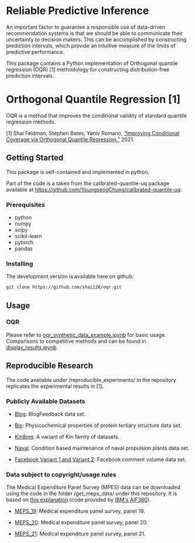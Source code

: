 # Reliable Predictive Inference

An important factor to guarantee a responsible use of data-driven recommendation systems is that we should be able to communicate their uncertainty to decision makers. This can be accomplished by constructing prediction intervals, which provide an intuitive measure of the limits of predictive performance.

This package contains a Python implementation of Orthogonal quantile regression (OQR) [1] methodology for constructing distribution-free prediction intervals. 

# Orthogonal Quantile Regression [1]

OQR is a method that improves the conditional validity of standard quantile regression methods.

[1] Shai Feldman, Stephen Bates, Yaniv Romano, [“Improving Conditional Coverage via Orthogonal Quantile Regression.”](https://arxiv.org/abs/2106.00394) 2021.

## Getting Started

This package is self-contained and implemented in python.

Part of the code is a taken from the calibrated-quantile-uq package available at https://github.com/YoungseogChung/calibrated-quantile-uq. 

### Prerequisites

* python
* numpy
* scipy
* scikit-learn
* pytorch
* pandas

### Installing

The development version is available here on github:
```bash
git clone https://github.com/shai128/oqr.git
```

## Usage


### OQR

Please refer to [oqr_synthetic_data_example.ipynb](oqr_synthetic_data_example.ipynb) for basic usage. 
Comparisons to competitive methods and can be found in [display_results.ipynb](display_results.ipynb).

## Reproducible Research

The code available under /reproducible_experiments/ in the repository replicates the experimental results in [1].

### Publicly Available Datasets

* [Blog](https://archive.ics.uci.edu/ml/datasets/BlogFeedback): BlogFeedback data set.

* [Bio](https://archive.ics.uci.edu/ml/datasets/Physicochemical+Properties+of+Protein+Tertiary+Structure): Physicochemical  properties  of  protein  tertiary  structure  data  set.

* [Kin8nm](http://ftp.cs.toronto.edu/pub/neuron/delve/data/tarfiles/kin-family/): A variant of Kin family of datasets.

* [Naval](https://archive.ics.uci.edu/ml/datasets/Condition+Based+Maintenance+of+Naval+Propulsion+Plants): Condition based maintenance of naval propulsion plants data set.

* [Facebook Variant 1 and Variant 2](https://archive.ics.uci.edu/ml/datasets/Facebook+Comment+Volume+Dataset): Facebook  comment  volume  data  set.


### Data subject to copyright/usage rules

The Medical Expenditure Panel Survey (MPES) data can be downloaded using the code in the folder /get_meps_data/ under this repository. It is based on [this explanation](/get_meps_data/README.md) (code provided by [IBM's AIF360](https://github.com/IBM/AIF360)).

* [MEPS_19](https://meps.ahrq.gov/mepsweb/data_stats/download_data_files_detail.jsp?cboPufNumber=HC-181): Medical expenditure panel survey,  panel 19.

* [MEPS_20](https://meps.ahrq.gov/mepsweb/data_stats/download_data_files_detail.jsp?cboPufNumber=HC-181): Medical expenditure panel survey,  panel 20.

* [MEPS_21](https://meps.ahrq.gov/mepsweb/data_stats/download_data_files_detail.jsp?cboPufNumber=HC-192): Medical expenditure panel survey,  panel 21.



